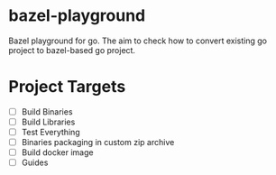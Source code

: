 # bazel-playground

Bazel playground for go. The aim to check how to convert existing go project to bazel-based go project.

# Project Targets

- [ ] Build Binaries
- [ ] Build Libraries
- [ ] Test Everything
- [ ] Binaries packaging in custom zip archive
- [ ] Build docker image
- [ ] Guides
